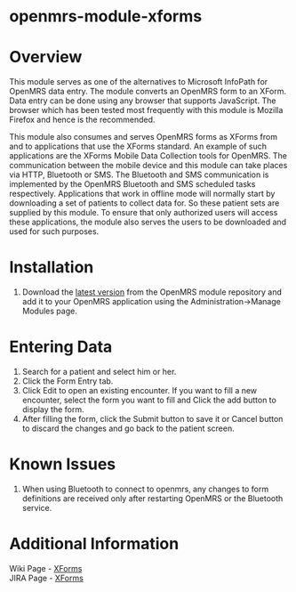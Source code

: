 openmrs-module-xforms
=====================

**Overview**
=====================
This module serves as one of the alternatives to Microsoft InfoPath for OpenMRS data entry.
The module converts an OpenMRS form to an XForm.
Data entry can be done using any browser that supports JavaScript. The browser which has been tested most frequently with this module is Mozilla Firefox and hence is the recommended.

This module also consumes and serves OpenMRS forms as XForms from and to applications that use the XForms standard.
An example of such applications are the XForms Mobile Data Collection tools for OpenMRS.
The communication between the mobile device and this module can take places via HTTP, Bluetooth or SMS.
The Bluetooth and SMS communication is implemented by the OpenMRS Bluetooth and SMS scheduled tasks respectively.
Applications that work in offline mode will normally start by downloading a set of patients to collect data for. So these patient sets are supplied by this module.
To ensure that only authorized users will access these applications, the module also serves the users to be downloaded and used for such purposes.

**Installation**
=====================
1. Download the [latest version](https://dev.openmrs.org/modules/view.jsp?module=xforms) from the OpenMRS module repository and add it to your OpenMRS application using the Administration->Manage Modules page.

**Entering Data**
=====================
1. Search for a patient and select him or her.
2. Click the Form Entry tab.
3. Click Edit to open an existing encounter. If you want to fill a new encounter, select the form you want to fill and Click the add button to display the form.
4. After filling the form, click the Submit button to save it or Cancel button to discard the changes and go back to the patient screen.

**Known Issues**
=====================
1. When using Bluetooth to connect to openmrs, any changes to form definitions are received only after restarting OpenMRS or the Bluetooth service.

**Additional Information**
=====================
Wiki Page - [XForms](https://wiki.openmrs.org/display/docs/XForms+Module)        
JIRA Page - [XForms](https://issues.openmrs.org/browse/XFRM/?selectedTab=com.atlassian.jira.jira-projects-plugin:summary-panel)
